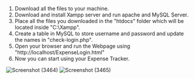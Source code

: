 1. Download all the files to your machine.
2. Download and install Xampp server and run apache and MySQL Server.
3. Place all the files you downloaded in the "htdocs" folder which will be located inside "C:\Xampp".
4. Create a table in MySQL to store username and password and update the names in "check-login.php".
5. Open your browser and run the Webpage using "http://localhost/ExpenseLogin.html"
6. Now you can start using your Expense Tracker.

![Screenshot (3464)](https://github.com/user-attachments/assets/8177e780-27e0-4ab1-b748-359da7cdd7fa)
![Screenshot (3465)](https://github.com/user-attachments/assets/44a92cc5-a37b-4f51-ab80-076c4807ea26)


